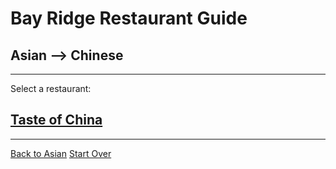 # Bay Ridge Restaurant Guide
## Asian --> Chinese
---
Select a restaurant:
## [Taste of China](http://www.brooklyntasteofchina.com/)
---
[Back to Asian]()
[Start Over](../home)